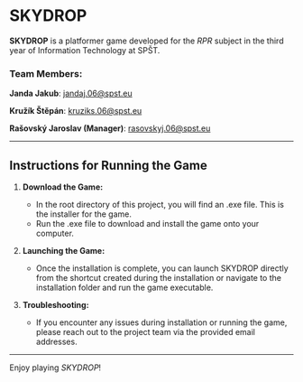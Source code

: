 # SKYDROP

**SKYDROP** is a platformer game developed for the *RPR* subject in the third year of Information Technology at SPŠT.

### Team Members:
**Janda Jakub**: [jandaj.06@spst.eu](mailto:jandaj.06@spst.eu)


**Kružík Štěpán**: [kruziks.06@spst.eu](mailto:kruziks.06@spst.eu)


**Rašovský Jaroslav (Manager)**: [rasovskyj.06@spst.eu](mailto:rasovskyj.06@spst.eu)

---

## Instructions for Running the Game

1. **Download the Game:**
   - In the root directory of this project, you will find an .exe file. This is the installer for the game.
   - Run the .exe file to download and install the game onto your computer.

2. **Launching the Game:**
   - Once the installation is complete, you can launch SKYDROP directly from the shortcut created during the installation or navigate to the installation folder and run the game executable.

3. **Troubleshooting:**
   - If you encounter any issues during installation or running the game, please reach out to the project team via the provided email addresses.

---

Enjoy playing *SKYDROP*!
